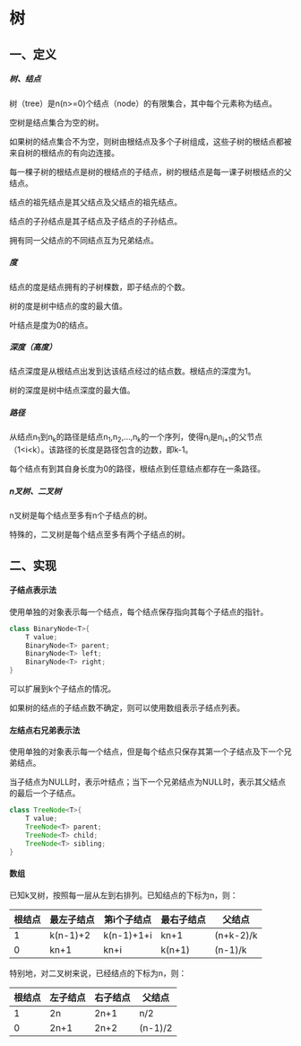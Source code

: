 # 树

## 一、定义

##### 树、结点

树（tree）是n(n>=0)个结点（node）的有限集合，其中每个元素称为结点。

空树是结点集合为空的树。

如果树的结点集合不为空，则树由根结点及多个子树组成，这些子树的根结点都被来自树的根结点的有向边连接。

每一棵子树的根结点是树的根结点的子结点，树的根结点是每一课子树根结点的父结点。

结点的祖先结点是其父结点及父结点的祖先结点。

结点的子孙结点是其子结点及子结点的子孙结点。

拥有同一父结点的不同结点互为兄弟结点。

##### 度
结点的度是结点拥有的子树棵数，即子结点的个数。

树的度是树中结点的度的最大值。

叶结点是度为0的结点。

##### 深度（高度）

结点深度是从根结点出发到达该结点经过的结点数。根结点的深度为1。

树的深度是树中结点深度的最大值。

##### 路径
从结点n<sub>1</sub>到n<sub>k</sub>的路径是结点n<sub>1</sub>,n<sub>2</sub>,...,n<sub>k</sub>的一个序列，使得n<sub>i</sub>是n<sub>i+1</sub>的父节点（1<i<k）。该路径的长度是路径包含的边数，即k-1。

每个结点有到其自身长度为0的路径，根结点到任意结点都存在一条路径。

##### n叉树、二叉树

n叉树是每个结点至多有n个子结点的树。

特殊的，二叉树是每个结点至多有两个子结点的树。

## 二、实现

#### 子结点表示法

使用单独的对象表示每一个结点，每个结点保存指向其每个子结点的指针。

``` Java
class BinaryNode<T>{
    T value;
    BinaryNode<T> parent;
    BinaryNode<T> left;
    BinaryNode<T> right;
}
```

可以扩展到k个子结点的情况。

如果树的结点的子结点数不确定，则可以使用数组表示子结点列表。

#### 左结点右兄弟表示法

使用单独的对象表示每一个结点，但是每个结点只保存其第一个子结点及下一个兄弟结点。

当子结点为NULL时，表示叶结点；当下一个兄弟结点为NULL时，表示其父结点的最后一个子结点。

``` Java
class TreeNode<T>{
    T value;
    TreeNode<T> parent;
    TreeNode<T> child;
    TreeNode<T> sibling;
}
```
#### 数组

已知k叉树，按照每一层从左到右排列。已知结点的下标为n，则：

| 根结点 | 最左子结点 | 第i个子结点 | 最右子结点 | 父结点 |
|---|---|---|---|---|
| 1 | k(n-1)+2 | k(n-1)+1+i | kn+1 | (n+k-2)/k |
| 0 | kn+1 | kn+i | k(n+1) | (n-1)/k |

特别地，对二叉树来说，已经结点的下标为n，则：

| 根结点 | 左子结点 | 右子结点 | 父结点 |
|---|---|---|---|
| 1 | 2n | 2n+1 | n/2 |
| 0 | 2n+1 | 2n+2 | (n-1)/2 |